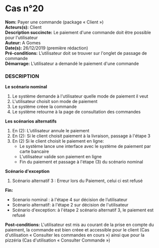 # Cas  n°20

**Nom:** Payer une commande (package « Client »)<br>
**Acteurs(s):** Client<br>
**Description succincte:** Le paiement d'une commande doit être possible pour l'utilisateur<br>
**Auteur:** A Gomes<br>
**Date(s):** 26/12/2019 (première rédaction)<br>
**Pré-conditions:** L’utilisateur doit se trouver sur l'onglet de passage de commande<br>
**Démarrage:** L’utilisateur a demandé le paiement d'une commande<br>

### **DESCRIPTION**

**Le scénario nominal**<br>
1. Le système demande à l'utilisateur quelle mode de paiement il veut
2. L'utilisateur choisit son mode de paiement
3. Le système créee la commande
4. Le système retourne à la page de consultation des commandes


**Les scénarios alternatifs**<br>
1.  En (2): L’utilisateur annule le paiement
2.  En (2): Si le client choisit paiement à la livraison, passage à l'étape 3
3.  En (2) Si le client choisit le paiement en ligne:
    - Le système lance une interface avec le système de paiement par carte bancaire
    - L'utilisateur valide son paiement en ligne
    - Fin du paiement et passage à l'étape (3) du scénario nominal

**Scénario d'exception**<br>
1.  Scénario alternatif 3 : Erreur lors du Paiement, celui ci est refusé

**Fin:** 
- Scenario nominal : à l'étape 4 sur décision de l’utilisateur
- Scénario alternatif: à l'étape 2 sur décision de l'utilisateur
- Scénario d'exception: à l'étape 2 scénario alternatif 3, le paiement est refusé

**Post-conditions:** L'utilisateur est mis au courant de la prise en compte du paiement, la commande est bien créee et accessible pour le client (Cas d'utilisation « Consulter les commandes en cours ») ainsi que pour la pizzéria (Cas d'utilisation « Consulter Commande »)
